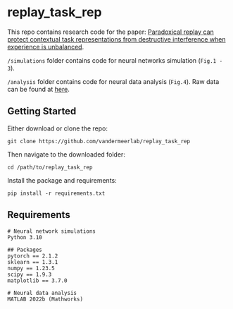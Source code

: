 # replay_task_rep

This repo contains research code for the paper: [Paradoxical replay can protect contextual task representations from destructive interference when experience is unbalanced](https://www.biorxiv.org/content/10.1101/2024.05.09.593332v1).

`/simulations` folder contains code for neural networks simulation (`Fig.1 - 3`).

`/analysis` folder contains code for neural data analysis (`Fig.4`). Raw data can be found at [here](https://datasets.datalad.org/?dir=/workshops/mind-2017/MotivationalT).

## Getting Started

Either download or clone the repo:
```
git clone https://github.com/vandermeerlab/replay_task_rep
```
Then navigate to the downloaded folder:
```
cd /path/to/replay_task_rep
```
Install the package and requirements:
```
pip install -r requirements.txt
```

## Requirements
```
# Neural network simulations
Python 3.10

## Packages
pytorch == 2.1.2
sklearn == 1.3.1
numpy == 1.23.5
scipy == 1.9.3
matplotlib == 3.7.0

# Neural data analysis
MATLAB 2022b (Mathworks)
```

